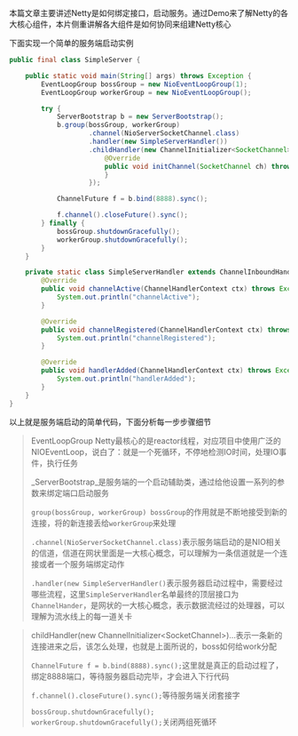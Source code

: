 本篇文章主要讲述Netty是如何绑定接口，启动服务。通过Demo来了解Netty的各大核心组件，本片侧重讲解各大组件是如何协同来组建Netty核心

下面实现一个简单的服务端启动实例

```java
public final class SimpleServer {

    public static void main(String[] args) throws Exception {
        EventLoopGroup bossGroup = new NioEventLoopGroup(1);
        EventLoopGroup workerGroup = new NioEventLoopGroup();

        try {
            ServerBootstrap b = new ServerBootstrap();
            b.group(bossGroup, workerGroup)
                    .channel(NioServerSocketChannel.class)
                    .handler(new SimpleServerHandler())
                    .childHandler(new ChannelInitializer<SocketChannel>() {
                        @Override
                        public void initChannel(SocketChannel ch) throws Exception {
                        }
                    });

            ChannelFuture f = b.bind(8888).sync();

            f.channel().closeFuture().sync();
        } finally {
            bossGroup.shutdownGracefully();
            workerGroup.shutdownGracefully();
        }
    }

    private static class SimpleServerHandler extends ChannelInboundHandlerAdapter {
        @Override
        public void channelActive(ChannelHandlerContext ctx) throws Exception {
            System.out.println("channelActive");
        }

        @Override
        public void channelRegistered(ChannelHandlerContext ctx) throws Exception {
            System.out.println("channelRegistered");
        }

        @Override
        public void handlerAdded(ChannelHandlerContext ctx) throws Exception {
            System.out.println("handlerAdded");
        }
    }
}
```

以上就是服务端启动的简单代码，下面分析每一步步骤细节

> EventLoopGroup Netty最核心的是reactor线程，对应项目中使用广泛的NIOEventLoop，说白了：就是一个死循环，不停地检测IO时间，处理IO事件，执行任务
>
> _ServerBootstrap_是服务端的一个启动辅助类，通过给他设置一系列的参数来绑定端口启动服务
>
> `group(bossGroup, workerGroup) bossGroup`的作用就是不断地接受到新的连接，将的新连接丢给`workerGroup`来处理
>
> `.channel(NioServerSocketChannel.class)`表示服务端启动的是NIO相关的信道，信道在网状里面是一大核心概念，可以理解为一条信道就是一个连接或者一个服务端绑定动作
>
> `.handler(new SimpleServerHandler()`表示服务器启动过程中，需要经过哪些流程，这里`SimpleServerHandler`名单最终的顶层接口为`ChannelHander`，是网状的一大核心概念，表示数据流经过的处理器，可以理解为流水线上的每一道关卡

> childHandler\(new ChannelInitializer&lt;SocketChannel&gt;\)...表示一条新的连接进来之后，该怎么处理，也就是上面所说的，boss如何给work分配
>
> `ChannelFuture f = b.bind(8888).sync();`这里就是真正的启动过程了，绑定8888端口，等待服务器启动完毕，才会进入下行代码
>
> `f.channel().closeFuture().sync();`等待服务端关闭套接字
>
> `bossGroup.shutdownGracefully(); workerGroup.shutdownGracefully();`关闭两组死循环



